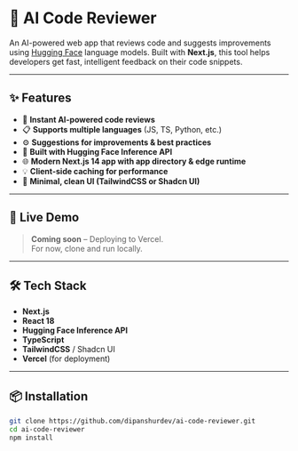 # 🧠 AI Code Reviewer

An AI-powered web app that reviews code and suggests improvements using [Hugging Face](https://huggingface.co/) language models. Built with **Next.js**, this tool helps developers get fast, intelligent feedback on their code snippets.

---

## ✨ Features

- 🧪 **Instant AI-powered code reviews**
- 📋 **Supports multiple languages** (JS, TS, Python, etc.)
- ⚙️ **Suggestions for improvements & best practices**
- 📌 **Built with Hugging Face Inference API**
- 🌐 **Modern Next.js 14 app with app directory & edge runtime**
- 💡 **Client-side caching for performance**
- 🎨 **Minimal, clean UI (TailwindCSS or Shadcn UI)**

---

## 🚀 Live Demo

> **Coming soon** – Deploying to Vercel.  
> For now, clone and run locally.

---

## 🛠️ Tech Stack

- **Next.js**
- **React 18**
- **Hugging Face Inference API**
- **TypeScript**
- **TailwindCSS** / Shadcn UI
- **Vercel** (for deployment)

---

## 📦 Installation

```bash
git clone https://github.com/dipanshurdev/ai-code-reviewer.git
cd ai-code-reviewer
npm install
